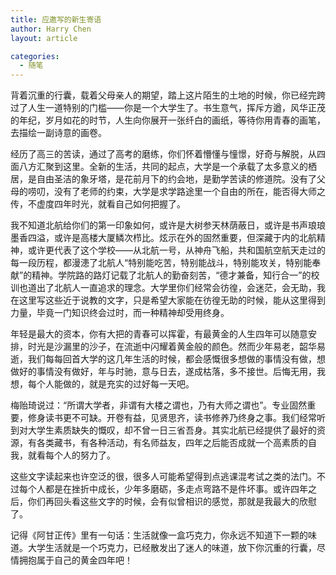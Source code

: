```yaml
---
title: 应邀写的新生寄语
author: Harry Chen
layout: article

categories:
  - 随笔
---
```


  背着沉重的行囊，载着父母亲人的期望，踏上这片陌生的土地的时候，你已经完跨过了人生一道特别的门槛——你是一个大学生了。书生意气，挥斥方遒，风华正茂的年纪，岁月如花的时节，人生向你展开一张纤白的画纸，等待你用青春的画笔，去描绘一副诗意的画卷。

  经历了高三的苦读，通过了高考的磨练，你们怀着懵懂与憧憬，好奇与解脱，从四面八方汇聚到这里。全新的生活，共同的起点，大学是一个承载了太多意义的栖居，是自由圣洁的象牙塔，是花前月下的约会地，是勤学苦读的修道院。没有了父母的唠叨，没有了老师的约束，大学是求学路途里一个自由的所在，能否得大师之传，不虚度四年时光，就看自己如何把握了。

  我不知道北航给你们的第一印象如何，或许是大树参天林荫蔽日，或许是书声琅琅墨香四溢，或许是高楼大厦鳞次栉比。炫示在外的固然重要，但深藏于内的北航精神，或许更代表了这个学校——从北航一号，从神舟飞船，共和国航空航天走过的每一段历程，都漫漶了北航人“特别能吃苦，特别能战斗，特别能攻关，特别能奉献”的精神。学院路的路灯记载了北航人的勤奋刻苦，“德才兼备，知行合一”的校训也道出了北航人一直追求的理念。大学里你们经常会彷徨，会迷茫，会无助，我在这里写这些近于说教的文字，只是希望大家能在彷徨无助的时候，能从这里得到力量，毕竟一门知识终会过时，而一种精神却受用终身。

  年轻是最大的资本，你有大把的青春可以挥霍，有最黄金的人生四年可以随意安排，时光是沙漏里的沙子，在流逝中闪耀着黄金般的颜色。然而少年易老，韶华易逝，我们每每回首大学的这几年生活的时候，都会感慨很多想做的事情没有做，想做好的事情没有做好，年与时驰，意与日去，遂成枯落，多不接世。后悔无用，我想，每个人能做的，就是充实的过好每一天吧。

  梅贻琦说过：“所谓大学者，非谓有大楼之谓也，乃有大师之谓也”。专业固然重要，修身读书更不可缺。开卷有益，见贤思齐，读书修养乃终身之事。我们经常听到对大学生素质缺失的慨叹，却不曾一日三省吾身。其实北航已经提供了最好的资源，有各类藏书，有各种活动，有名师益友，四年之后能否成就一个高素质的自我，就看每个人的努力了。

  这些文字读起来也许空泛的很，很多人可能希望得到点逃课混考试之类的法门。不过每个人都是在挫折中成长，少年多磨砺，多走点弯路不是件坏事。或许四年之后，你们再回头看这些文字的时候，会有似曾相识的感觉，那就是我最大的欣慰了。

  记得《阿甘正传》里有一句话：生活就像一盒巧克力，你永远不知道下一颗的味道。大学生活就是一个巧克力，已经散发出了迷人的味道，放下你沉重的行囊，尽情拥抱属于自己的黄金四年吧！

